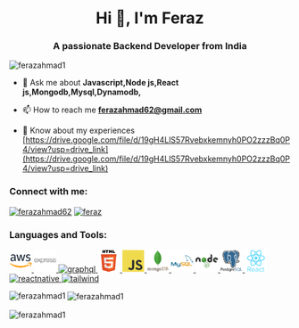 <h1 align="center">Hi 👋, I'm Feraz</h1>
<h3 align="center">A passionate Backend Developer from India</h3>

<p align="left"> <img src="https://komarev.com/ghpvc/?username=ferazahmad1&label=Profile%20views&color=0e75b6&style=flat" alt="ferazahmad1" /> </p>

- 💬 Ask me about **Javascript,Node js,React js,Mongodb,Mysql,Dynamodb,**

- 📫 How to reach me **ferazahmad62@gmail.com**

- 📄 Know about my experiences [https://drive.google.com/file/d/19gH4LlS57Rvebxkemnyh0PO2zzzBq0P4/view?usp=drive_link](https://drive.google.com/file/d/19gH4LlS57Rvebxkemnyh0PO2zzzBq0P4/view?usp=drive_link)

<h3 align="left">Connect with me:</h3>
<p align="left">
<a href="https://www.hackerrank.com/ferazahmad62" target="blank"><img align="center" src="https://raw.githubusercontent.com/rahuldkjain/github-profile-readme-generator/master/src/images/icons/Social/hackerrank.svg" alt="ferazahmad62" height="30" width="40" /></a>
<a href="https://www.leetcode.com/feraz" target="blank"><img align="center" src="https://raw.githubusercontent.com/rahuldkjain/github-profile-readme-generator/master/src/images/icons/Social/leet-code.svg" alt="feraz" height="30" width="40" /></a>
</p>

<h3 align="left">Languages and Tools:</h3>
<p align="left"> <a href="https://aws.amazon.com" target="_blank" rel="noreferrer"> <img src="https://raw.githubusercontent.com/devicons/devicon/master/icons/amazonwebservices/amazonwebservices-original-wordmark.svg" alt="aws" width="40" height="40"/> </a> <a href="https://expressjs.com" target="_blank" rel="noreferrer"> <img src="https://raw.githubusercontent.com/devicons/devicon/master/icons/express/express-original-wordmark.svg" alt="express" width="40" height="40"/> </a> <a href="https://graphql.org" target="_blank" rel="noreferrer"> <img src="https://www.vectorlogo.zone/logos/graphql/graphql-icon.svg" alt="graphql" width="40" height="40"/> </a> <a href="https://www.w3.org/html/" target="_blank" rel="noreferrer"> <img src="https://raw.githubusercontent.com/devicons/devicon/master/icons/html5/html5-original-wordmark.svg" alt="html5" width="40" height="40"/> </a> <a href="https://developer.mozilla.org/en-US/docs/Web/JavaScript" target="_blank" rel="noreferrer"> <img src="https://raw.githubusercontent.com/devicons/devicon/master/icons/javascript/javascript-original.svg" alt="javascript" width="40" height="40"/> </a> <a href="https://www.mongodb.com/" target="_blank" rel="noreferrer"> <img src="https://raw.githubusercontent.com/devicons/devicon/master/icons/mongodb/mongodb-original-wordmark.svg" alt="mongodb" width="40" height="40"/> </a> <a href="https://www.mysql.com/" target="_blank" rel="noreferrer"> <img src="https://raw.githubusercontent.com/devicons/devicon/master/icons/mysql/mysql-original-wordmark.svg" alt="mysql" width="40" height="40"/> </a> <a href="https://nodejs.org" target="_blank" rel="noreferrer"> <img src="https://raw.githubusercontent.com/devicons/devicon/master/icons/nodejs/nodejs-original-wordmark.svg" alt="nodejs" width="40" height="40"/> </a> <a href="https://www.postgresql.org" target="_blank" rel="noreferrer"> <img src="https://raw.githubusercontent.com/devicons/devicon/master/icons/postgresql/postgresql-original-wordmark.svg" alt="postgresql" width="40" height="40"/> </a> <a href="https://reactjs.org/" target="_blank" rel="noreferrer"> <img src="https://raw.githubusercontent.com/devicons/devicon/master/icons/react/react-original-wordmark.svg" alt="react" width="40" height="40"/> </a> <a href="https://reactnative.dev/" target="_blank" rel="noreferrer"> <img src="https://reactnative.dev/img/header_logo.svg" alt="reactnative" width="40" height="40"/> </a> <a href="https://tailwindcss.com/" target="_blank" rel="noreferrer"> <img src="https://www.vectorlogo.zone/logos/tailwindcss/tailwindcss-icon.svg" alt="tailwind" width="40" height="40"/> </a> </p>

<p><img align="left" src="https://github-readme-stats.vercel.app/api/top-langs?username=ferazahmad1&show_icons=true&locale=en&layout=compact" alt="ferazahmad1" /></p>

<p>&nbsp;<img align="center" src="https://github-readme-stats.vercel.app/api?username=ferazahmad1&show_icons=true&locale=en" alt="ferazahmad1" /></p>

<p><img align="center" src="https://github-readme-streak-stats.herokuapp.com/?user=ferazahmad1&" alt="ferazahmad1" /></p>


